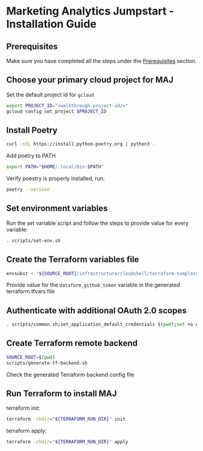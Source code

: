 # Marketing Analytics Jumpstart - Installation Guide

## Prerequisites
Make sure you have completed all the steps under the [Prerequisites](https://github.com/GoogleCloudPlatform/marketing-analytics-jumpstart/tree/main/infrastructure#prerequisites) section.

## Choose your primary cloud project for MAJ
<walkthrough-project-setup></walkthrough-project-setup>

Set the default project id for `gcloud`
```sh
export PROJECT_ID="<walkthrough-project-id/>"
gcloud config set project $PROJECT_ID
```

## Install Poetry
```sh
curl -sSL https://install.python-poetry.org | python3 -
```
Add poetry to PATH
```sh
export PATH="$HOME/.local/bin:$PATH"
```
Verify poestry is properly installed, run:
```sh
poetry --version
```

## Set environment variables
Run the set variable script and follow the steps to provide value for every variable:
```sh
. scripts/set-env.sh
```

## Create the Terraform variables file

```sh
envsubst < "${SOURCE_ROOT}/infrastructure/cloudshell/terraform-template.tfvars" > "${TERRAFORM_RUN_DIR}/terraform.tfvars"
```
Provide value for the `dataform_github_token` variable in the generated 
<walkthrough-editor-open-file filePath="infrastructure/terraform/terraform.tfvars">terraform.tfvars file</walkthrough-editor-open-file>

## Authenticate with additional OAuth 2.0 scopes
```sh
. scripts/common.sh;set_application_default_credentials $(pwd);set +o nounset;set +o errexit
```

## Create Terraform remote backend
```sh
SOURCE_ROOT=$(pwd)
scripts/generate-tf-backend.sh
```
<walkthrough-editor-open-file filePath="infrastructure/terraform/backend.tf">Check the generated Terraform backend config file</walkthrough-editor-open-file>

## Run Terraform to install MAJ
terraform init:
```sh
terraform -chdir="${TERRAFORM_RUN_DIR}" init
```

terraform apply:
```sh
terraform -chdir="${TERRAFORM_RUN_DIR}" apply
```
